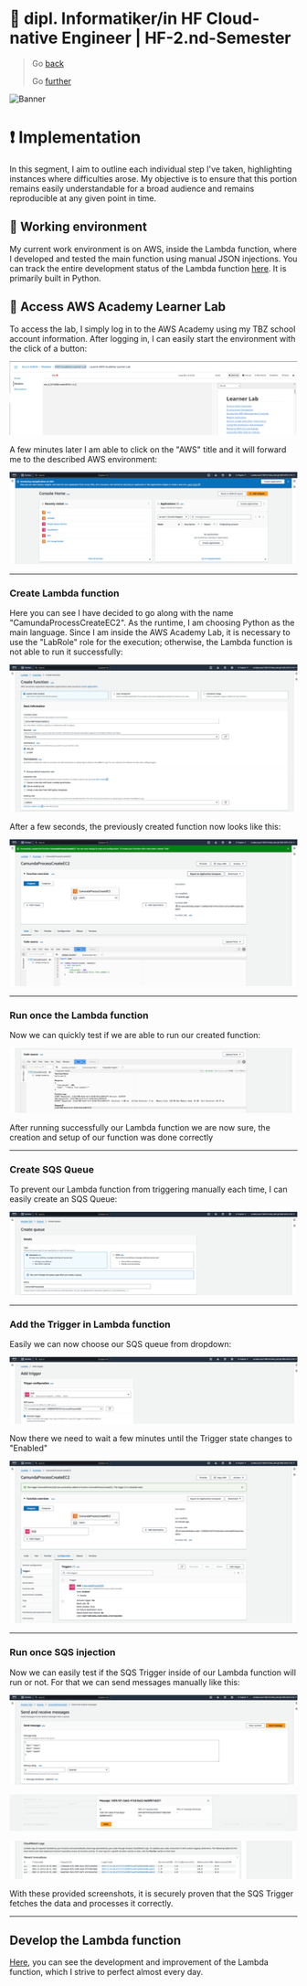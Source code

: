 # :ticket: dipl. Informatiker/in HF Cloud-native Engineer | HF-2.nd-Semester

> Go [back](/pages/planning.md)
>
> Go [further](/pages/)

![Banner](/img/banner_implementation.png)

# :exclamation: Implementation

In this segment, I aim to outline each individual step I've taken, highlighting instances where difficulties arose. My objective is to ensure that this portion remains easily understandable for a broad audience and remains reproducible at any given point in time.

## :green_book: Working environment

My current work environment is on AWS, inside the Lambda function, where I developed and tested the main function using manual JSON injections. You can track the entire development status of the Lambda function [here](). It is primarily built in Python.

## :closed_lock_with_key: Access AWS Academy Learner Lab

To access the lab, I simply log in to the AWS Academy using my TBZ school account information. After logging in, I can easily start the environment with the click of a button:

![AWSLabStart](/img/awslabstart.png)

A few minutes later I am able to click on the "AWS" title and it will forward me to the described AWS environment:

![AWSLabRunning](/img/awslabrunning.png)

---

### Create Lambda function

Here you can see I have decided to go along with the name "CamundaProcessCreateEC2". As the runtime, I am choosing Python as the main language. Since I am inside the AWS Academy Lab, it is necessary to use the "LabRole" role for the execution; otherwise, the Lambda function is not able to run it successfully:

![AWSLabCreateLambdaFunction](/img/awslabcreatelambdafunction.png)

After a few seconds, the previously created function now looks like this:

![AWSLabCreatedLambdaFunction](/img/awslabcreatedlambdafunction.png)

---

### Run once the Lambda function

Now we can quickly test if we are able to run our created function:

![AWSLabLambdaFunctionRunning](/img/awslablambdafunctionrunning.png)

After running successfully our Lambda function we are now sure, the creation and setup of our function was done correctly

---

### Create SQS Queue

To prevent our Lambda function from triggering manually each time, I can easily create an SQS Queue:

 ![AWSSQSCreateQueue](/img/awssqscreatequeue.png)

---

### Add the Trigger in Lambda function

Easily we can now choose our SQS queue from dropdown:

![AWSLambdaFunctionAddSQS](/img/awslambdafunctionaddsqs.png)

Now there we need to wait a few minutes until the Trigger state changes to "Enabled"

![AWSLambdaFunctionAddSQS](/img/awslambdafunctionaddsqsenabled.png)

---

### Run once SQS injection

Now we can easily test if the SQS Trigger inside of our Lambda function will run or not. For that we can send messages manually like this:


![AWSSQSMessageTest](/img/awssqsmessagetest.png)

![AWSSQSMessageTestResponse](/img/awssqsmessagetestresponse.png)

![AWSSQSMessageTestLog](/img/awssqsmessagetestlog.png)

With these provided screenshots, it is securely proven that the SQS Trigger fetches the data and processes it correctly.

---

## Develop the Lambda function

[Here](), you can see the development and improvement of the Lambda function, which I strive to perfect almost every day.